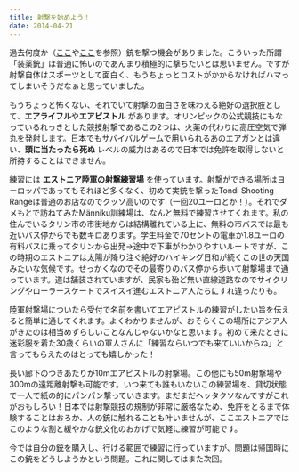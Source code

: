 ```yaml
---
title: 射撃を始めよう！
date: 2014-04-21
---
```


過去何度か（[ここ](/post/76769926024)や[ここ](/post/78110955101)を参照）銃を撃つ機会がありました。こういった所謂「装薬銃」は普通に怖いのであんまり積極的に撃ちたいとは思いません。ですが射撃自体はスポーツとして面白く、もうちょっとコストがかからなければハマってしまいそうだなぁと思っていました。

もうちょっと怖くない、それでいて射撃の面白さを味わえる絶好の選択肢として、**エアライフル**や**エアピストル** があります。オリンピックの公式競技にもなっているれっきとした競技射撃であるこの2つは、火薬の代わりに高圧空気で弾丸を発射します。日本でもサバイバルゲームで用いられるあのエアガンとは違い、**頭に当たったら死ぬ** レベルの威力はあるので日本では免許を取得しないと所持することはできません。

練習には **エストニア陸軍の射撃練習場** を使っています。射撃ができる場所はヨーロッパであってもそれほど多くなく、初めて実銃を撃ったTondi Shooting Rangeは普通のお店なのでクッソ高いのです（一回20ユーロとか！）。それでダメもとで訪ねてみたMänniku訓練場は、なんと無料で練習させてくれます。私の住んでいるタリン市の市街地からは結構離れている上に、無料の市バスでは最も近いバス停からでも数キロあります。学生料金で70セントの電車か1.8ユーロの有料バスに乗ってタリンから出発→途中で下車がわかりやすいルートですが、この時期のエストニアは太陽が降り注ぐ絶好のハイキング日和が続くこの世の天国みたいな気候です。せっかくなのでその最寄りのバス停から歩いて射撃場まで通っています。道は舗装されていますが、民家も殆ど無い直線道路なのでサイクリングやローラースケートでスイスイ進むエストニア人たちにすれ違ったりも。

陸軍射撃場についたら受付で名前を書いてエアピストルの練習がしたい旨を伝えると簡単に通してくれます。よくわかりませんが、おそらくこの場所にアジア人がきたのは相当めずらしいことなんじゃないかなと思います。初めて来たときに迷彩服を着た30歳くらいの軍人さんに「練習ならいつでも来ていいからね」と言ってもらえたのはとっても嬉しかった！

長い廊下のつきあたりが10mエアピストルの射撃場。この他にも50m射撃場や300mの遠距離射撃も可能です。いつ来ても誰もいないこの練習場を、貸切状態で一人で紙の的にパンパン撃っていきます。まだまだヘッタクソなんですがこれがおもしろい！日本では射撃競技の規制が非常に厳格なため、免許をとるまで体験することはおろか、人の銃に触れることも叶いませんが、ここエストニアではこのような割と緩やかな銃文化のおかげで気軽に練習が可能です。

今では自分の銃を購入し、行ける範囲で練習に行っていますが、問題は帰国時にこの銃をどうしようかという問題。これに関してはまた次回。
